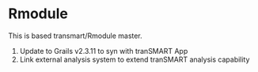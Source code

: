 # Rmodule
This is based transmart/Rmodule master.
<br>

1. Update to Grails v2.3.11 to syn with tranSMART App
2. Link external analysis system to extend tranSMART analysis capability
